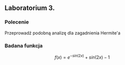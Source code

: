## Laboratorium 3.

### Polecenie

Przeprowadź podobną analizę dla zagadnienia Hermite'a

### Badana funkcja

```math
f(x) = e^{-sin(2x)} + sin(2 x) - 1
```

